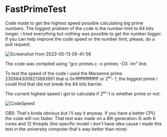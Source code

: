 # FastPrimeTest
Code made to get the highest speed possible calculating big prime numbers. The biggest problem of the code is the number limit to 64 bits longer, i tried everything but nothing was possible to get the number bigger. If you can help improve the code speed or the number limit, please, do a pull request.

![Screenshot from 2023-05-13 06-41-56](https://github.com/dylanabzr/FastPrimeTest/assets/128552152/95bb012b-3c50-4f35-9038-7c655e1d1b22)

The code was compiled using "gcc primes.c -o primes -O3 -lm" line.

To test the speed of the code i used the Marsenne prime 2305843009213693951 that is 0x1fffffffffffffff or 2⁶¹- 1, the biggest prime i could find that did not break the 64 bits barrier.

The current highest speed i got to calculate if 2⁶¹-1 is whether prime or not:

![CodeSpeed](https://github.com/dylanabzr/FastPrimeTest/assets/128552152/a94b80ad-2e6d-457f-b15c-dc2e1d61d5b1)

OBS: That's kinda obvious but i'll say it anyway. If you have a better CPU the code will run faster. That test was made on a 8th generation i5 with 6 cores and 12 threads (the specific model i don't have idea cause i made this test in the university computer that's way better than mine)
